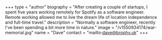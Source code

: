 +++
type = "author"
biography = "After creating a couple of startups, I spent five years working remotely for Spotify as a software engineer. Remote working allowed me to live the dream life of location independence and full-time travel."
description = "Normally a software engineer, recently I've been spending a bit more time in nature."
image = "/v1550934174/war-memorial.jpg"
name = "Dave"
contact = "mailto:dave@brophy.uk"
+++
